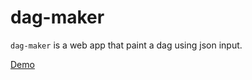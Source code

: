 # dag-maker

`dag-maker` is a web app that paint a dag using json input.

[Demo](https://07akioni.github.io/dag-maker/)